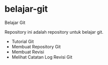 # belajar-git
Belajar Git

Repository ini adalah repository untuk belajar git.
- Tutorial Git
- Membuat Repository Git
- Membuat Revisi
- Melihat Catatan Log Revisi Git
